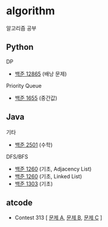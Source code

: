# algorithm
알고리즘 공부

## Python
DP
- [백준 12865](https://github.com/k1g99/algorithm/blob/main/python/code/bj_12865.py) (배낭 문제)

Priority Queue
- [백준 1655](https://github.com/k1g99/algorithm/blob/main/python/code/bj_1655.py) (중간값)

## Java
기타
- [백준 2501](https://github.com/k1g99/algorithm/blob/main/java/code/bj_2501.java) (수학)

DFS/BFS
- [백준 1260](https://github.com/k1g99/algorithm/blob/main/java/code/bj_1260.java) (기초, Adjacency List)
- [백준 1260](https://github.com/k1g99/algorithm/blob/main/java/code/bj_1260_2.java) (기초, Linked List)
- [백준 1303](https://github.com/k1g99/algorithm/blob/main/java/code/bj_1303.java) (기초)

## atcode
- Contest 313 [ [문제 A](https://github.com/k1g99/algorithm/blob/main/java/code/at_313_p1.java), [문제 B](https://github.com/k1g99/algorithm/blob/main/java/code/at_313_p2.java), [문제 C](https://github.com/k1g99/algorithm/blob/main/java/code/at_313_p3.java) ]